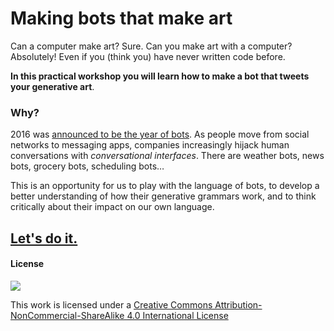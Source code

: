 # Making bots that make art

Can a computer make art? Sure. Can you make art with a computer? Absolutely! Even if you (think you) have never written code before.

**In this practical workshop you will learn how to make a bot that tweets your generative art**. 

<!-- We will use [CheapBotsDoneQuick](http://cheapbotsdonequick.com) by [@v21](https://github.com/v21), an amazing free tool that does the heavy lifting (Twitter API and such) so that we can focus on being creative with language and graphics. -->

### Why?

2016 was [announced to be the year of bots](https://www.oreilly.com/ideas/why-2016-is-shaping-up-to-be-the-year-of-the-bot). As people move from social networks to messaging apps, companies increasingly hijack human conversations with *conversational interfaces*. There are weather bots, news bots, grocery bots, scheduling bots…

This is an opportunity for us to play with the language of bots, to develop a better understanding of how their generative grammars work, and to think critically about their impact on our own language.

## [Let's do it.](pres.md)

<!--
### The plan

1. ICE-BREAKING

	In small teams, we will explore ideas around generative art by having one of us play the computer, and the rest of the team writing rules (aka algorithms) for her to perform. 
2. BRAIN-SWARMING

	We’ll get inspired with a few examples of generative-art-bots. Then we will generate ideas for your bot in a collective *brainswarm*: write down the inception of your idea, then pass it around the room for everyone else to add to it, until it comes back to you.
3. BOT-MAKING 

	We’ll help you turn your idea into a Twitter bot using CheapBotsDoneQuick. Before time is over, we’ll admire what you have produced and follow each other’s bot! 
-->
	
#### License

[![](https://i.creativecommons.org/l/by-nc-sa/4.0/88x31.png)](http://creativecommons.org/licenses/by-nc-sa/4.0)

This work is licensed under a [Creative Commons Attribution-NonCommercial-ShareAlike 4.0 International License](http://creativecommons.org/licenses/by-nc-sa/4.0) 